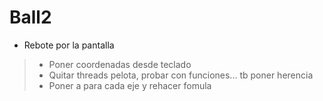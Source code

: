 # Ball2
* Rebote por la pantalla
> * Poner coordenadas desde teclado
> * Quitar threads pelota, probar con funciones... tb poner herencia 
> * Poner a para cada eje y rehacer fomula

